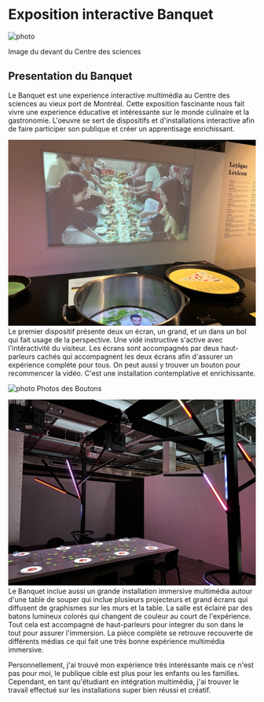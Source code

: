# Exposition interactive Banquet

![photo](medias/Devant_CDS.jpg)

Image du devant du Centre des sciences

## **Presentation du Banquet**
Le Banquet est une experience interactive multimédia au Centre des sciences au vieux port de Montréal. Cette exposition fascinante nous fait vivre une experience éducative et intéressante sur le monde culinaire et la gastronomie. L'oeuvre se sert de dispositifs et d'installations interactive afin de faire participer son publique et créer un apprentisage enrichissant. 

![photo](medias/grand_ecran.jpg)
Le premier dispositif présente deux un écran, un grand, et un dans un bol qui fait usage de la perspective. Une vidé instructive s'active avec l'intéractivité du visiteur. Les écrans sont accompagnés par deux haut-parleurs cachés qui accompagnent les deux écrans afin d'assurer un expérience complète pour tous. On peut aussi y trouver un bouton pour recommencer la vidéo. C'est une installation contemplative et enrichissante.

![photo](medias/boutons.jpg)
Photos des Boutons

![photo](medias/grande_installation.jpg)
Le Banquet inclue aussi un grande installation immersive multimédia autour d'une table de souper qui inclue plusieurs projecteurs et grand écrans qui diffusent de graphismes sur les murs et la table. La salle est éclairé par des batons lumineux colorés qui changent de couleur au court de l'expérience. Tout cela est accompagné de haut-parleurs pour integrer du son dans le tout pour assurer l'immersion. La pièce complète se retrouve recouverte de différents médias ce qui fait une très bonne expérience multimédia immersive.

Personnellement, j'ai trouvé mon expérience très interéssante mais ce n'est pas pour moi, le publique cible est plus pour les enfants ou les familles. Cependant, en tant qu'étudiant en intégration multimédia, j'ai trouver le travail effectué sur les installations super bien réussi et créatif.  

